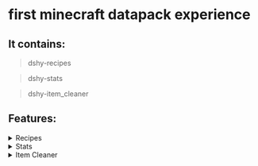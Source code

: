 # first minecraft datapack experience
## It contains:
> dshy-recipes

> dshy-stats

> dshy-item_cleaner

## Features:
<details>
<summary>Recipes</summary>

---
1. [God Apple](#godapple)
2. [Bedrock](#bedrock)

---
### God Apple
![godapple](https://i.imgur.com/32UlS5h.png)

### Bedrock
![bedrock](https://i.imgur.com/Q6Igc52.png)
</details>

<details>
<summary>Stats</summary>

---
1. [Broken Things](#broken-things)
2. [Ores Mined](#ores-mined)
3. [Score](#score)
4. [Kills](#kills)
5. [Level](#level)
6. [Pearls Used](#pearls-used)
7. [Hours Played](#hours-played)
8. [Deaths](#deaths)

---
### Broken Things
![brokenThings](https://i.imgur.com/luSdKbe.png)
<br>

*Display the total number of tools broken by the player.*

### Ores Mined
![oresMined](https://i.imgur.com/xG01a2q.png)
<br>

*Display the total number of ores mined by the player.*

### Score
![score](https://i.imgur.com/RZ30Xw1.png)
<br>

*Display the maximum score of the player.*

### Kills
![kills](https://i.imgur.com/PTmCQ1d.png )
<br>

*Display the total victims count of the player.*

### Level
![level](https://i.imgur.com/fVqG4sg.png)
<br>

*Display the current xp level of the player.*

### Pearls Used
![pearlsUsed](https://i.imgur.com/Xauek56.png)
<br>

*Display the total number of ender pearls used by the player.*

### Hours Played
![hoursPlayed](https://i.imgur.com/weWpmn1.png)
<br>

*Display the player playtime in hours.*

### Deaths
![deaths](https://i.imgur.com/5XWMmpJ.png)
<br>

*Display the total number of deaths by each player.*
</details>

<details>
<summary>Item Cleaner</summary>

---
![item_cleaner](https://i.imgur.com/KYr97aA.png)
<br>

*Every 5min (five minutes), all droped items will be deleted.*
<br>

![item_cleaner2](https://i.imgur.com/a6CgzoG.png)
<br>

*The timer resets if a player dies.*

</details>
